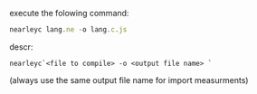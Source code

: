 execute the folowing command:

```js
nearleyc lang.ne -o lang.c.js
```

descr: 

    nearleyc`<file to compile> -o <output file name> `

(always use the same output file name for import measurments)
